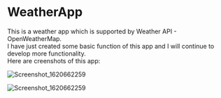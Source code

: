 # WeatherApp
This is a weather app which is supported by Weather API - OpenWeatherMap.  
I have just created some basic function of this app and I will continue to develop more functionality.  
Here are creenshots of this app:

![Screenshot_1620662259](https://user-images.githubusercontent.com/67247762/117689358-dbe76680-b1e3-11eb-8595-5bc44d5b81d0.png)


![Screenshot_1620662259](https://user-images.githubusercontent.com/67247762/117689338-d38f2b80-b1e3-11eb-8a3d-6aefceb2e705.png)
